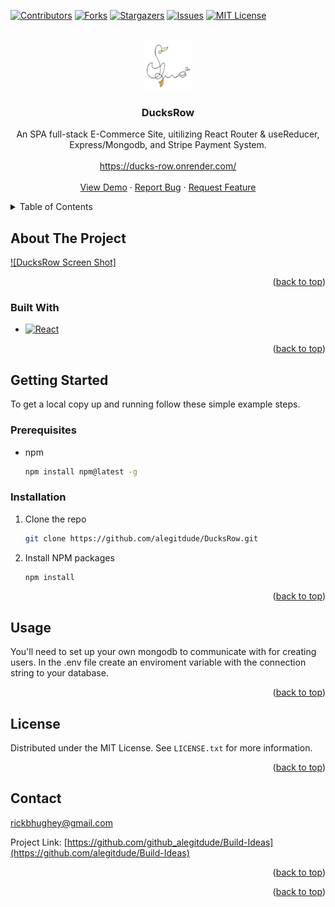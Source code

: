 <!-- Improved compatibility of back to top link: See: https://github.com/othneildrew/Best-README-Template/pull/73 -->
<a name="readme-top"></a>



<!-- PROJECT SHIELDS -->
<!--
*** I'm using markdown "reference style" links for readability.
*** Reference links are enclosed in brackets [ ] instead of parentheses ( ).
*** See the bottom of this document for the declaration of the reference variables
*** for contributors-url, forks-url, etc. This is an optional, concise syntax you may use.
*** https://www.markdownguide.org/basic-syntax/#reference-style-links
-->
[![Contributors][contributors-shield]][contributors-url]
[![Forks][forks-shield]][forks-url]
[![Stargazers][stars-shield]][stars-url]
[![Issues][issues-shield]][issues-url]
[![MIT License][license-shield]][license-url]




<!-- PROJECT LOGO -->
<br />
<div align="center">
  <a href="https://github.com/alegitdude/DucksRow">
    <img src="/client/public/android-chrome-192x192.png" alt="Logo" width="80" height="80">
  </a>

<h3 align="center">DucksRow</h3>

  <p align="center">
    An SPA full-stack E-Commerce Site, uitilizing React Router & useReducer, Express/Mongodb, and Stripe Payment System. 
    <br />
    <br/>
    <a href="https://ducks-row.onrender.com/">https://ducks-row.onrender.com/</a>
    <br />
    <br />
    <a href="https://ducks-row.onrender.com/">View Demo</a>
    ·
    <a href="https://github.com/alegitdude/DucksRow/issues">Report Bug</a>
    ·
    <a href="https://github.com/alegitdude/DucksRow/issues">Request Feature</a>
  </p>
</div>



<!-- TABLE OF CONTENTS -->
<details>
  <summary>Table of Contents</summary>
  <ol>
    <li>
      <a href="#about-the-project">About The Project</a>
      <ul>
        <li><a href="#built-with">Built With</a></li>
      </ul>
    </li>
    <li>
      <a href="#getting-started">Getting Started</a>
      <ul>
        <li><a href="#prerequisites">Prerequisites</a></li>
        <li><a href="#installation">Installation</a></li>
      </ul>
    </li>
    <li><a href="#usage">Usage</a></li>
    <li><a href="#license">License</a></li>
    <li><a href="#contact">Contact</a></li>
  </ol>
</details>



<!-- ABOUT THE PROJECT -->
## About The Project

[![DucksRow Screen Shot]](/uploads/DucksRowScreenShot.png)


<p align="right">(<a href="#readme-top">back to top</a>)</p>



### Built With
* [![React][React.js]][React-url]


<p align="right">(<a href="#readme-top">back to top</a>)</p>



<!-- GETTING STARTED -->
## Getting Started

To get a local copy up and running follow these simple example steps.

### Prerequisites


* npm
  ```sh
  npm install npm@latest -g
  ```

### Installation

1. Clone the repo
   ```sh
   git clone https://github.com/alegitdude/DucksRow.git
   ```
2. Install NPM packages
   ```sh
   npm install
   ```


<p align="right">(<a href="#readme-top">back to top</a>)</p>



<!-- USAGE EXAMPLES -->
## Usage

You'll need to set up your own mongodb to communicate with for creating users. In the .env file create an enviroment variable with the connection string to your database. 


<p align="right">(<a href="#readme-top">back to top</a>)</p>




<!-- LICENSE -->
## License

Distributed under the MIT License. See `LICENSE.txt` for more information.

<p align="right">(<a href="#readme-top">back to top</a>)</p>



<!-- CONTACT -->
## Contact

rickbhughey@gmail.com

Project Link: [https://github.com/github_alegitdude/Build-Ideas](https://github.com/alegitdude/Build-Ideas)

<p align="right">(<a href="#readme-top">back to top</a>)</p>




<p align="right">(<a href="#readme-top">back to top</a>)</p>



<!-- MARKDOWN LINKS & IMAGES -->
<!-- https://www.markdownguide.org/basic-syntax/#reference-style-links -->
[contributors-shield]: https://img.shields.io/github/contributors/alegitdude/DucksRow.svg?style=for-the-badge
[contributors-url]: https://github.com/alegitdude/DucksRow/graphs/contributors
[forks-shield]: https://img.shields.io/github/forks/alegitdude/DucksRow.svg?style=for-the-badge
[forks-url]: https://github.com/alegitdude/DucksRow/network/members
[stars-shield]: https://img.shields.io/github/stars/alegitdude/DucksRow.svg?style=for-the-badge
[stars-url]: https://github.com/alegitdude/DucksRow/stargazers
[issues-shield]: https://img.shields.io/github/issues/alegitdude/DucksRow.svg?style=for-the-badge
[issues-url]: https://github.com/alegitdude/DucksRow/issues
[license-shield]: https://img.shields.io/github/license/alegitdude/DucksRow.svg?style=for-the-badge
[license-url]: https://github.com/alegitdude/Build-Ideas/blob/master/LICENSE.txt
[product-screenshot]: /client/public/Ideas-Site%20Screenshot.png

[React.js]: https://img.shields.io/badge/React-20232A?style=for-the-badge&logo=react&logoColor=61DAFB
[React-url]: https://reactjs.org/


